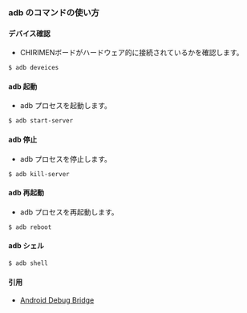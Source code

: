### adb のコマンドの使い方
#### デバイス確認
- CHIRIMENボードがハードウェア的に接続されているかを確認します。
```
$ adb deveices
```

#### adb 起動
- adb プロセスを起動します。
```
$ adb start-server
```

#### adb 停止
- adb プロセスを停止します。
```
$ adb kill-server
```

#### adb 再起動
- adb プロセスを再起動します。
```
$ adb reboot
```

#### adb シェル
```
$ adb shell
```

#### 引用
- [Android Debug Bridge](https://developer.android.com/studio/command-line/adb.html)

